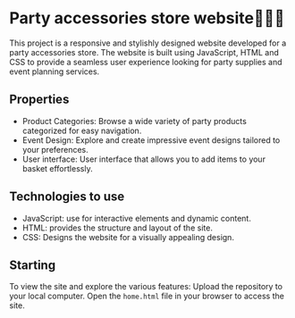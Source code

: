 # Party accessories store website🥳🎉🎊

This project is a responsive and stylishly designed website developed for a party accessories store. The website is built using JavaScript, HTML and CSS to provide a seamless user experience looking for party supplies and event planning services.

## Properties

- Product Categories: Browse a wide variety of party products categorized for easy navigation.
- Event Design: Explore and create impressive event designs tailored to your preferences.
- User interface: User interface that allows you to add items to your basket effortlessly.

## Technologies to use

- JavaScript: use for interactive elements and dynamic content.
- HTML: provides the structure and layout of the site.
- CSS: Designs the website for a visually appealing design.

## Starting

To view the site and explore the various features:
Upload the repository to your local computer.
Open the `home.html` file in your browser to access the site.
